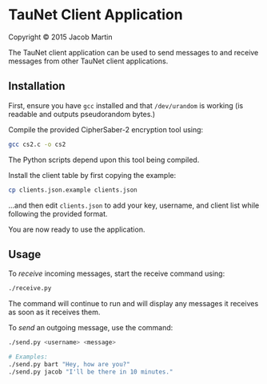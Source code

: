 TauNet Client Application
=========================
Copyright &copy; 2015 Jacob Martin

The TauNet client application can be used to send messages to and receive messages
from other TauNet client applications.

Installation
------------
First, ensure you have `gcc` installed and that `/dev/urandom` is working (is
readable and outputs pseudorandom bytes.)

Compile the provided CipherSaber-2 encryption tool using:
```bash
gcc cs2.c -o cs2
```

The Python scripts depend upon this tool being compiled.

Install the client table by first copying the example:
```bash
cp clients.json.example clients.json
```

...and then edit `clients.json` to add your key, username, and client list while
following the provided format.

You are now ready to use the application.

Usage
-----
To *receive* incoming messages, start the receive command using:
```bash
./receive.py
```

The command will continue to run and will display any messages it receives
as soon as it receives them.

To *send* an outgoing message, use the command:
```bash
./send.py <username> <message>

# Examples:
./send.py bart "Hey, how are you?"
./send.py jacob "I'll be there in 10 minutes."
```
